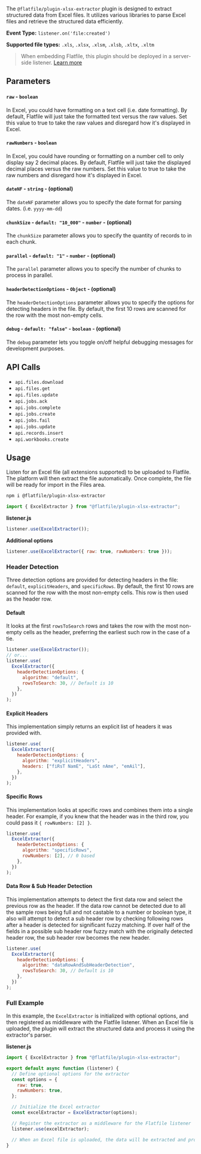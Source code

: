 <!-- START_INFOCARD -->

The `@flatfile/plugin-xlsx-extractor` plugin is designed to extract structured data from Excel files. It utilizes various libraries to parse Excel files and retrieve the structured data efficiently.

**Event Type:** 
`listener.on('file:created')`

**Supported file types:** 
`.xls`, `.xlsx`, `.xlsm`, `.xlsb`, `.xltx`, `.xltm`

<!-- END_INFOCARD -->


> When embedding Flatfile, this plugin should be deployed in a server-side listener. [Learn more](/docs/orchestration/listeners#listener-types)



## Parameters

#### `raw` - `boolean` 
In Excel, you could have formatting on a text cell (i.e. date formatting). By
default, Flatfile will just take the formatted text versus the raw values. Set
this value to true to take the raw values and disregard how it's displayed in
Excel.

#### `rawNumbers` - `boolean`
In Excel, you could have rounding or formatting on a number cell to only
display say 2 decimal places. By default, Flatfile will just take the
displayed decimal places versus the raw numbers. Set this value to true to
take the raw numbers and disregard how it's displayed in Excel.


#### `dateNF` - `string` - (optional)
The `dateNF` parameter allows you to specify the date format for parsing
dates. (i.e. `yyyy-mm-dd`)


#### `chunkSize` - `default: "10_000"` - `number` - (optional)
The `chunkSize` parameter allows you to specify the quantity of records to in
each chunk.


#### `parallel` - `default: "1"` - `number` - (optional)
The `parallel` parameter allows you to specify the number of chunks to process
in parallel.


#### `headerDetectionOptions` - `Object` - (optional)
The `headerDetectionOptions` parameter allows you to specify the options for
detecting headers in the file. By default, the first 10 rows are scanned for
the row with the most non-empty cells.


#### `debug` - `default: "false"` - `boolean` - (optional)
The `debug` parameter lets you toggle on/off helpful debugging messages for
development purposes.



## API Calls

- `api.files.download`
- `api.files.get`
- `api.files.update`
- `api.jobs.ack`
- `api.jobs.complete`
- `api.jobs.create`
- `api.jobs.fail`
- `api.jobs.update`
- `api.records.insert`
- `api.workbooks.create`



## Usage

Listen for an Excel file (all extensions supported) to be uploaded to Flatfile. The platform will then extract the file automatically. Once complete, the file will be ready for import in the Files area.

```bash install
npm i @flatfile/plugin-xlsx-extractor
```

```js import
import { ExcelExtractor } from "@flatfile/plugin-xlsx-extractor";
```

**listener.js**

```js listener.js
listener.use(ExcelExtractor());
```

**Additional options**  

```js additional options
listener.use(ExcelExtractor({ raw: true, rawNumbers: true }));
```


### Header Detection

Three detection options are provided for detecting headers in the file: `default`, `explicitHeaders`, and `specificRows`. By default, the first 10 rows are scanned for the row with the most non-empty cells. This row is then used as the header row.

#### Default

It looks at the first `rowsToSearch` rows and takes the row
with the most non-empty cells as the header, preferring the earliest
such row in the case of a tie.

```js
listener.use(ExcelExtractor());
// or...
listener.use(
  ExcelExtractor({
    headerDetectionOptions: {
      algorithm: "default",
      rowsToSearch: 30, // Default is 10
    },
  })
);
```

#### Explicit Headers

This implementation simply returns an explicit list of headers it was provided with.

```js
listener.use(
  ExcelExtractor({
    headerDetectionOptions: {
      algorithm: "explicitHeaders",
      headers: ["fiRsT NamE", "LaSt nAme", "emAil"],
    },
  })
);
```

#### Specific Rows

This implementation looks at specific rows and combines them into a single header. For example, if you knew that the header was in the third row, you could pass it `{ rowNumbers: [2] }`.

```js
listener.use(
  ExcelExtractor({
    headerDetectionOptions: {
      algorithm: "specificRows",
      rowNumbers: [2], // 0 based
    },
  })
);
```

#### Data Row & Sub Header Detection

This implementation attempts to detect the first data row and select the previous
row as the header. If the data row cannot be detected due to all the sample
rows being full and not castable to a number or boolean type, it also will attempt
to detect a sub header row by checking following rows after a header is detected
for significant fuzzy matching. If over half of the fields in a possible sub header
row fuzzy match with the originally detected header row, the sub header row becomes
the new header.

```js
listener.use(
  ExcelExtractor({
    headerDetectionOptions: {
      algorithm: "dataRowAndSubHeaderDetection",
      rowsToSearch: 30, // Default is 10
    },
  })
);
```

### Full Example

In this example, the `ExcelExtractor` is initialized with optional options, and then registered as middleware with the Flatfile listener. When an Excel file is uploaded, the plugin will extract the structured data and process it using the extractor's parser.

**listener.js**

```js listener.js
import { ExcelExtractor } from "@flatfile/plugin-xlsx-extractor";

export default async function (listener) {
  // Define optional options for the extractor
  const options = {
    raw: true,
    rawNumbers: true,
  };

  // Initialize the Excel extractor
  const excelExtractor = ExcelExtractor(options);

  // Register the extractor as a middleware for the Flatfile listener
  listener.use(excelExtractor);

  // When an Excel file is uploaded, the data will be extracted and processed using the extractor's parser.
}
```
